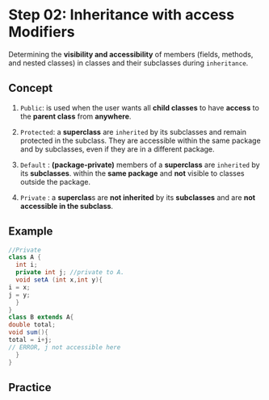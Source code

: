 # Step 02: Inheritance with access Modifiers
Determining the **visibility and accessibility** of members (fields, methods, and nested classes) in classes and their subclasses during `inheritance`.
## Concept
1. `Public`: is used when the user wants all **child classes** to have **access** to the **parent class** from **anywhere**.

2. `Protected`: a **superclass** are `inherited` by its subclasses and remain protected in the subclass. They are accessible within the same package and by subclasses, even if they are in a different package.

3. `Default` : **(package-private)** members of a **superclass** are `inherited` by its **subclasses**. within the **same package** and **not** visible to classes outside the package.

4. `Private` : a **superclas**s are **not inherited** by its **subclasses** and are **not accessible in the subclass**.

## Example
```java
//Private
class A {
  int i;
  private int j; //private to A.
  void setA (int x,int y){
i = x;
j = y;
  }
}
class B extends A{
double total;
void sum(){
total = i+j;
// ERROR, j not accessible here
  }
}
```
## Practice


